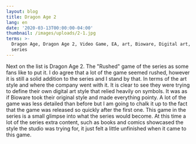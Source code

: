 ```yaml
---
layout: blog
title: Dragon Age 2
lang: en
date: '2020-03-13T00:00:00-04:00'
thumbnail: /images/uploads/2-1.jpg
terms: >-
  Dragon Age, Dragon Age 2, Video Game, EA, art, Bioware, Digital art, game
  series
---
```

Next on the list is Dragon Age 2. The "Rushed" game of the series as some fans like to put it. I do agree that a lot of the game seemed rushed, however it is still a solid addition to the series and I stand by that. In terms of the art style and where the company went with it. It is clear to see they were trying to define their own digital art style that relied heavily on symbols. It was as if Bioware took their original style and made everything pointy. A lot of the game was less detailed than before but I am going to chalk it up to the fact that the game was released so quickly after the first one. This game in the series is a small glimpse into what the series would become. At this time a lot of the series extra content, such as books and comics showcased the style the studio was trying for, it just felt a little unfinished when it came to this game.
